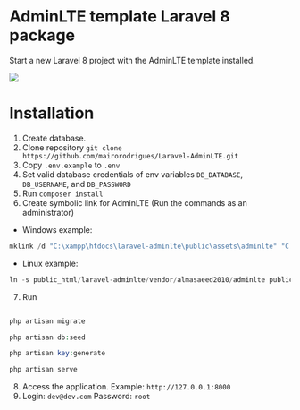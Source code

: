 # AdminLTE template Laravel 8 package

Start a new Laravel 8 project with the AdminLTE template installed.

<img src="public/img/config/dashboard.png">

# Installation

1) Create database.
2) Clone repository `git clone https://github.com/mairorodrigues/Laravel-AdminLTE.git`
3) Copy `.env.example` to `.env`
4) Set valid database credentials of env variables `DB_DATABASE`, `DB_USERNAME`, and `DB_PASSWORD`
5) Run `composer install`
6) Create symbolic link for AdminLTE (Run the commands as an administrator)

- Windows example:
  
 ```php
 mklink /d "C:\xampp\htdocs\laravel-adminlte\public\assets\adminlte" "C:\xampp\htdocs\laravel-adminlte\vendor\almasaeed2010\adminlte"
 ```
 
 - Linux example:    
    
```php
ln -s public_html/laravel-adminlte/vendor/almasaeed2010/adminlte public_html/laravel-adminlte/public/assets/adminlte
```

7) Run
```php artisan key:generate
```
```php
php artisan migrate
```
```php
php artisan db:seed
```
```php
php artisan key:generate
```
```php
php artisan serve
```
8) Access the application. Example: `http://127.0.0.1:8000`
9) Login: `dev@dev.com` Password: `root`
